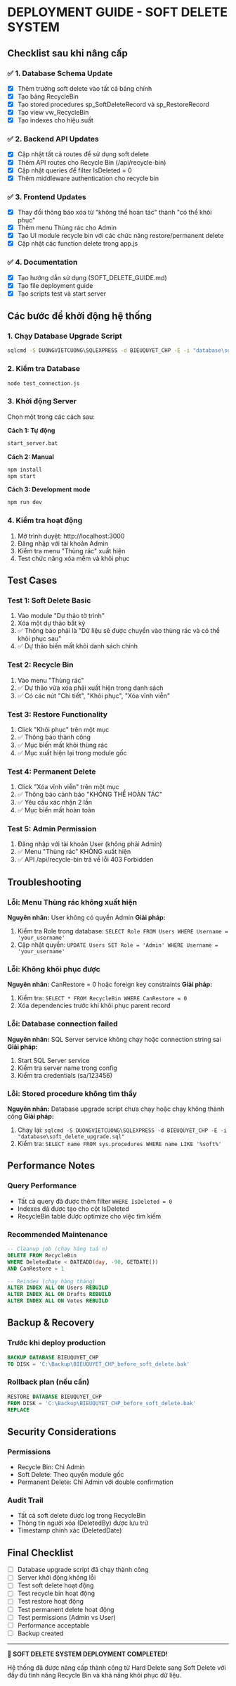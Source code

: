 # DEPLOYMENT GUIDE - SOFT DELETE SYSTEM

## Checklist sau khi nâng cấp

### ✅ 1. Database Schema Update
- [x] Thêm trường soft delete vào tất cả bảng chính
- [x] Tạo bảng RecycleBin
- [x] Tạo stored procedures sp_SoftDeleteRecord và sp_RestoreRecord  
- [x] Tạo view vw_RecycleBin
- [x] Tạo indexes cho hiệu suất

### ✅ 2. Backend API Updates
- [x] Cập nhật tất cả routes để sử dụng soft delete
- [x] Thêm API routes cho Recycle Bin (/api/recycle-bin)
- [x] Cập nhật queries để filter IsDeleted = 0
- [x] Thêm middleware authentication cho recycle bin

### ✅ 3. Frontend Updates  
- [x] Thay đổi thông báo xóa từ "không thể hoàn tác" thành "có thể khôi phục"
- [x] Thêm menu Thùng rác cho Admin
- [x] Tạo UI module recycle bin với các chức năng restore/permanent delete
- [x] Cập nhật các function delete trong app.js

### ✅ 4. Documentation
- [x] Tạo hướng dẫn sử dụng (SOFT_DELETE_GUIDE.md)
- [x] Tạo file deployment guide
- [x] Tạo scripts test và start server

## Các bước để khởi động hệ thống

### 1. Chạy Database Upgrade Script
```cmd
sqlcmd -S DUONGVIETCUONG\SQLEXPRESS -d BIEUQUYET_CHP -E -i "database\soft_delete_upgrade.sql"
```

### 2. Kiểm tra Database
```cmd
node test_connection.js
```

### 3. Khởi động Server
Chọn một trong các cách sau:

**Cách 1: Tự động**
```cmd
start_server.bat
```

**Cách 2: Manual**
```cmd
npm install
npm start
```

**Cách 3: Development mode**
```cmd
npm run dev
```

### 4. Kiểm tra hoạt động
1. Mở trình duyệt: http://localhost:3000
2. Đăng nhập với tài khoản Admin
3. Kiểm tra menu "Thùng rác" xuất hiện
4. Test chức năng xóa mềm và khôi phục

## Test Cases

### Test 1: Soft Delete Basic
1. Vào module "Dự thảo tờ trình"
2. Xóa một dự thảo bất kỳ
3. ✅ Thông báo phải là "Dữ liệu sẽ được chuyển vào thùng rác và có thể khôi phục sau"
4. ✅ Dự thảo biến mất khỏi danh sách chính

### Test 2: Recycle Bin
1. Vào menu "Thùng rác"
2. ✅ Dự thảo vừa xóa phải xuất hiện trong danh sách
3. ✅ Có các nút "Chi tiết", "Khôi phục", "Xóa vĩnh viễn"

### Test 3: Restore Functionality  
1. Click "Khôi phục" trên một mục
2. ✅ Thông báo thành công
3. ✅ Mục biến mất khỏi thùng rác
4. ✅ Mục xuất hiện lại trong module gốc

### Test 4: Permanent Delete
1. Click "Xóa vĩnh viễn" trên một mục
2. ✅ Thông báo cảnh báo "KHÔNG THỂ HOÀN TÁC"
3. ✅ Yêu cầu xác nhận 2 lần
4. ✅ Mục biến mất hoàn toàn

### Test 5: Admin Permission
1. Đăng nhập với tài khoản User (không phải Admin)
2. ✅ Menu "Thùng rác" KHÔNG xuất hiện
3. ✅ API /api/recycle-bin trả về lỗi 403 Forbidden

## Troubleshooting

### Lỗi: Menu Thùng rác không xuất hiện
**Nguyên nhân:** User không có quyền Admin
**Giải pháp:** 
1. Kiểm tra Role trong database: `SELECT Role FROM Users WHERE Username = 'your_username'`
2. Cập nhật quyền: `UPDATE Users SET Role = 'Admin' WHERE Username = 'your_username'`

### Lỗi: Không khôi phục được
**Nguyên nhân:** CanRestore = 0 hoặc foreign key constraints
**Giải pháp:**
1. Kiểm tra: `SELECT * FROM RecycleBin WHERE CanRestore = 0`
2. Xóa dependencies trước khi khôi phục parent record

### Lỗi: Database connection failed
**Nguyên nhân:** SQL Server service không chạy hoặc connection string sai
**Giải pháp:**
1. Start SQL Server service
2. Kiểm tra server name trong config
3. Kiểm tra credentials (sa/123456)

### Lỗi: Stored procedure không tìm thấy
**Nguyên nhân:** Database upgrade script chưa chạy hoặc chạy không thành công
**Giải pháp:**
1. Chạy lại: `sqlcmd -S DUONGVIETCUONG\SQLEXPRESS -d BIEUQUYET_CHP -E -i "database\soft_delete_upgrade.sql"`
2. Kiểm tra: `SELECT name FROM sys.procedures WHERE name LIKE '%soft%'`

## Performance Notes

### Query Performance
- Tất cả query đã được thêm filter `WHERE IsDeleted = 0`
- Indexes đã được tạo cho cột IsDeleted
- RecycleBin table được optimize cho việc tìm kiếm

### Recommended Maintenance
```sql
-- Cleanup job (chạy hàng tuần)
DELETE FROM RecycleBin 
WHERE DeletedDate < DATEADD(day, -90, GETDATE())
AND CanRestore = 1

-- Reindex (chạy hàng tháng)  
ALTER INDEX ALL ON Users REBUILD
ALTER INDEX ALL ON Drafts REBUILD
ALTER INDEX ALL ON Votes REBUILD
```

## Backup & Recovery

### Trước khi deploy production
```sql
BACKUP DATABASE BIEUQUYET_CHP 
TO DISK = 'C:\Backup\BIEUQUYET_CHP_before_soft_delete.bak'
```

### Rollback plan (nếu cần)
```sql
RESTORE DATABASE BIEUQUYET_CHP 
FROM DISK = 'C:\Backup\BIEUQUYET_CHP_before_soft_delete.bak'
REPLACE
```

## Security Considerations

### Permissions
- Recycle Bin: Chỉ Admin
- Soft Delete: Theo quyền module gốc
- Permanent Delete: Chỉ Admin với double confirmation

### Audit Trail
- Tất cả soft delete được log trong RecycleBin
- Thông tin người xóa (DeletedBy) được lưu trữ
- Timestamp chính xác (DeletedDate)

## Final Checklist

- [ ] Database upgrade script đã chạy thành công
- [ ] Server khởi động không lỗi
- [ ] Test soft delete hoạt động
- [ ] Test recycle bin hoạt động  
- [ ] Test restore hoạt động
- [ ] Test permanent delete hoạt động
- [ ] Test permissions (Admin vs User)
- [ ] Performance acceptable
- [ ] Backup created

---

**🎉 SOFT DELETE SYSTEM DEPLOYMENT COMPLETED!**

Hệ thống đã được nâng cấp thành công từ Hard Delete sang Soft Delete với đầy đủ tính năng Recycle Bin và khả năng khôi phục dữ liệu.
